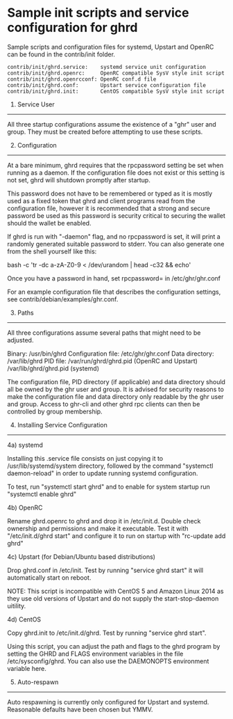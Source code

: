 Sample init scripts and service configuration for ghrd
==========================================================

Sample scripts and configuration files for systemd, Upstart and OpenRC
can be found in the contrib/init folder.

    contrib/init/ghrd.service:    systemd service unit configuration
    contrib/init/ghrd.openrc:     OpenRC compatible SysV style init script
    contrib/init/ghrd.openrcconf: OpenRC conf.d file
    contrib/init/ghrd.conf:       Upstart service configuration file
    contrib/init/ghrd.init:       CentOS compatible SysV style init script

1. Service User
---------------------------------

All three startup configurations assume the existence of a "ghr" user
and group.  They must be created before attempting to use these scripts.

2. Configuration
---------------------------------

At a bare minimum, ghrd requires that the rpcpassword setting be set
when running as a daemon.  If the configuration file does not exist or this
setting is not set, ghrd will shutdown promptly after startup.

This password does not have to be remembered or typed as it is mostly used
as a fixed token that ghrd and client programs read from the configuration
file, however it is recommended that a strong and secure password be used
as this password is security critical to securing the wallet should the
wallet be enabled.

If ghrd is run with "-daemon" flag, and no rpcpassword is set, it will
print a randomly generated suitable password to stderr.  You can also
generate one from the shell yourself like this:

bash -c 'tr -dc a-zA-Z0-9 < /dev/urandom | head -c32 && echo'

Once you have a password in hand, set rpcpassword= in /etc/ghr/ghr.conf

For an example configuration file that describes the configuration settings,
see contrib/debian/examples/ghr.conf.

3. Paths
---------------------------------

All three configurations assume several paths that might need to be adjusted.

Binary:              /usr/bin/ghrd
Configuration file:  /etc/ghr/ghr.conf
Data directory:      /var/lib/ghrd
PID file:            /var/run/ghrd/ghrd.pid (OpenRC and Upstart)
                     /var/lib/ghrd/ghrd.pid (systemd)

The configuration file, PID directory (if applicable) and data directory
should all be owned by the ghr user and group.  It is advised for security
reasons to make the configuration file and data directory only readable by the
ghr user and group.  Access to ghr-cli and other ghrd rpc clients
can then be controlled by group membership.

4. Installing Service Configuration
-----------------------------------

4a) systemd

Installing this .service file consists on just copying it to
/usr/lib/systemd/system directory, followed by the command
"systemctl daemon-reload" in order to update running systemd configuration.

To test, run "systemctl start ghrd" and to enable for system startup run
"systemctl enable ghrd"

4b) OpenRC

Rename ghrd.openrc to ghrd and drop it in /etc/init.d.  Double
check ownership and permissions and make it executable.  Test it with
"/etc/init.d/ghrd start" and configure it to run on startup with
"rc-update add ghrd"

4c) Upstart (for Debian/Ubuntu based distributions)

Drop ghrd.conf in /etc/init.  Test by running "service ghrd start"
it will automatically start on reboot.

NOTE: This script is incompatible with CentOS 5 and Amazon Linux 2014 as they
use old versions of Upstart and do not supply the start-stop-daemon uitility.

4d) CentOS

Copy ghrd.init to /etc/init.d/ghrd. Test by running "service ghrd start".

Using this script, you can adjust the path and flags to the ghrd program by
setting the GHRD and FLAGS environment variables in the file
/etc/sysconfig/ghrd. You can also use the DAEMONOPTS environment variable here.

5. Auto-respawn
-----------------------------------

Auto respawning is currently only configured for Upstart and systemd.
Reasonable defaults have been chosen but YMMV.
